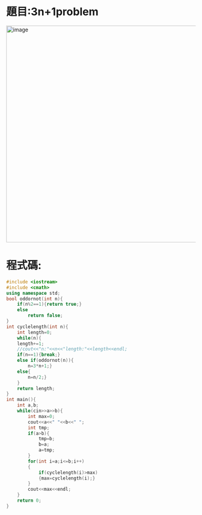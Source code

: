 # 題目:3n+1problem
<img width="575" alt="image" src="https://github.com/HoChenYu/Programming-practice/assets/63805851/fff250a1-e437-4fa9-8ca0-e21e6472c2ca">

# 程式碼:
````C++
#include <iostream>
#include <cmath>
using namespace std;
bool oddornot(int n){
	if(n%2==1){return true;}
	else
		return false;
}
int cyclelength(int n){
	int length=0;
	while(n){
	length+=1;
	//cout<<"n:"<<n<<"length:"<<length<<endl;
	if(n==1){break;}
	else if(oddornot(n)){
		n=3*n+1;}
	else{
		n=n/2;}
	}
	return length;
}
int main(){
	int a,b;
	while(cin>>a>>b){
		int max=0;
		cout<<a<<" "<<b<<" ";
		int tmp;
		if(a>b){
			tmp=b;
			b=a;
			a=tmp;
		}
		for(int i=a;i<=b;i++)
		{
			if(cyclelength(i)>max)
			{max=cyclelength(i);}
		}
		cout<<max<<endl;
	}
	return 0;
}
````
